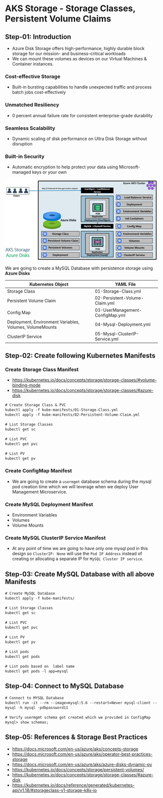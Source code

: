 # AKS Storage -  Storage Classes, Persistent Volume Claims
## Step-01: Introduction
- Azure Disk Storage offers high-performance, highly durable block storage for our mission- and business-critical workloads
- We can mount these volumes as devices on our Virtual Machines & Container instances. 
### Cost-effective Storage
- Built-in bursting capabilities to handle unexpected traffic and process batch jobs cost-effectively
### Unmatched Resiliency
- 0 percent annual failure rate for consistent enterprise-grade durability
### Seamless Scalability
- Dynamic scaling of disk performance on Ultra Disk Storage without disruption
### Built-in Security
- Automatic encryption to help protect your data using Microsoft-managed keys or your own

[![Image](https://github.com/OmkarDaddikar/azure-aks-kubernetes/blob/master/Images/azure-aks-storage-for-UserManagement.jpg "Azure AKS Kubernetes")](https://github.com/OmkarDaddikar/azure-aks-kubernetes/blob/master/Images/azure-aks-storage-for-UserManagement.jpg)

We are going to create a MySQL Database with persistence storage using **Azure Disks** 

| Kubernetes Object  | YAML File |
| ------------- | ------------- |
| Storage Class  | 01-Storage-Class.yml |
| Persistent Volume Claim | 02-Persistent-Volume-Claim.yml   |
| Config Map  | 03-UserManagement-ConfigMap.yml  |
| Deployment, Environment Variables, Volumes, VolumeMounts  | 04-Mysql-Deployment.yml  |
| ClusterIP Service  | 05-Mysql-ClusterIP-Service.yml  |

## Step-02: Create following Kubernetes Manifests
### Create Storage Class Manifest
- https://kubernetes.io/docs/concepts/storage/storage-classes/#volume-binding-mode
- https://kubernetes.io/docs/concepts/storage/storage-classes/#azure-disk
```
# Create Storage Class & PVC
kubectl apply -f kube-manifests/01-Storage-Class.yml
kubectl apply -f kube-manifests/02-Persistent-Volume-Claim.yml

# List Storage Classes
kubectl get sc

# List PVC
kubectl get pvc 

# List PV
kubectl get pv
```
### Create ConfigMap Manifest
- We are going to create a `usermgmt` database schema during the mysql pod creation time which we will leverage when we deploy User Management Microservice. 

### Create MySQL Deployment Manifest
- Environment Variables
- Volumes
- Volume Mounts

### Create MySQL ClusterIP Service Manifest
- At any point of time we are going to have only one mysql pod in this design so `ClusterIP: None` will use the `Pod IP Address` instead of creating or allocating a separate IP for `MySQL Cluster IP service`.   

## Step-03: Create MySQL Database with all above Manifests
```
# Create MySQL Database
kubectl apply -f kube-manifests/

# List Storage Classes
kubectl get sc

# List PVC
kubectl get pvc 

# List PV
kubectl get pv

# List pods
kubectl get pods 

# List pods based on  label name
kubectl get pods -l app=mysql
```

## Step-04: Connect to MySQL Database
```
# Connect to MYSQL Database
kubectl run -it --rm --image=mysql:5.6 --restart=Never mysql-client -- mysql -h mysql -pdbpassword11

# Verify usermgmt schema got created which we provided in ConfigMap
mysql> show schemas;
```

## Step-05: References & Storage Best Practices
- https://docs.microsoft.com/en-us/azure/aks/concepts-storage
- https://docs.microsoft.com/en-us/azure/aks/operator-best-practices-storage
- https://docs.microsoft.com/en-us/azure/aks/azure-disks-dynamic-pv
- https://kubernetes.io/docs/concepts/storage/persistent-volumes/
- https://kubernetes.io/docs/concepts/storage/storage-classes/#azure-disk
- https://kubernetes.io/docs/reference/generated/kubernetes-api/v1.18/#storageclass-v1-storage-k8s-io
